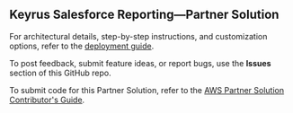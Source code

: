 
## Keyrus Salesforce Reporting—Partner Solution

For architectural details, step-by-step instructions, and customization options, refer to the [deployment guide](https://aws-quickstart.github.io/quickstart-keyrus-salesforce/).

To post feedback, submit feature ideas, or report bugs, use the **Issues** section of this GitHub repo.

To submit code for this Partner Solution, refer to the [AWS Partner Solution Contributor's Guide](https://aws-quickstart.github.io/).